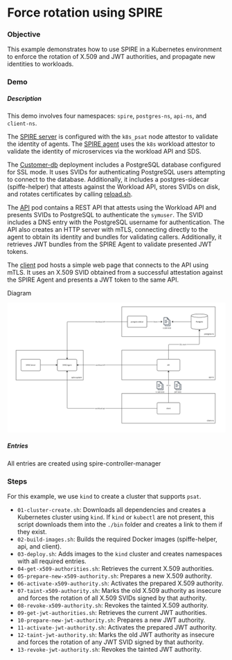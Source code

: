 # Force rotation using SPIRE

### Objective

This example demonstrates how to use SPIRE in a Kubernetes environment to enforce the rotation of X.509 and JWT authorities, and propagate new identities to workloads.

### Demo

##### Description

This demo involves four namespaces: `spire`, `postgres-ns`, `api-ns`, and `client-ns`.

The [SPIRE server](k8s/core/spire/spire-server.yaml) is configured with the `k8s_psat` node attestor to validate the identity of agents. The [SPIRE agent](k8s/core/spire/spire-agent.yaml) uses the `k8s` workload attestor to validate the identity of microservices via the workload API and SDS.

The [Customer-db](k8s/demo/postgres-db.yaml) deployment includes a PostgreSQL database configured for SSL mode. It uses SVIDs for authenticating PostgreSQL users attempting to connect to the database. Additionally, it includes a postgres-sidecar (spiffe-helper) that attests against the Workload API, stores SVIDs on disk, and rotates certificates by calling [reload.sh](k8s/demo/postgres-db.yaml#52).

The [API](k8s/demo/api.yaml) pod contains a REST API that attests using the Workload API and presents SVIDs to PostgreSQL to authenticate the `symuser`. The SVID includes a DNS entry with the PostgreSQL username for authentication. The API also creates an HTTP server with mTLS, connecting directly to the agent to obtain its identity and bundles for validating callers. Additionally, it retrieves JWT bundles from the SPIRE Agent to validate presented JWT tokens.

The [client](k8s/demo/client.yaml) pod hosts a simple web page that connects to the API using mTLS. It uses an X.509 SVID obtained from a successful attestation against the SPIRE Agent and presents a JWT token to the same API.

Diagram

![diagrama](../images/deploy-diagram.jpg)

##### Entries

All entries are created using spire-controller-manager

### Steps
For this example, we use `kind` to create a cluster that supports `psat`.

- `01-cluster-create.sh`: Downloads all dependencies and creates a Kubernetes cluster using `kind`. If `kind` or `kubectl` are not present, this script downloads them into the `./bin` folder and creates a link to them if they exist.
- `02-build-images.sh`: Builds the required Docker images (spiffe-helper, api, and client).
- `03-deploy.sh`: Adds images to the `kind` cluster and creates namespaces with all required entries.
- `04-get-x509-authorities.sh`: Retrieves the current X.509 authorities.
- `05-prepare-new-x509-authority.sh`: Prepares a new X.509 authority.
- `06-activate-x509-authority.sh`: Activates the prepared X.509 authority.
- `07-taint-x509-authority.sh`: Marks the old X.509 authority as insecure and forces the rotation of all X.509 SVIDs signed by that authority.
- `08-revoke-x509-authority.sh`: Revokes the tainted X.509 authority.
- `09-get-jwt-authorities.sh`: Retrieves the current JWT authorities.
- `10-prepare-new-jwt-authority.sh`: Prepares a new JWT authority.
- `11-activate-jwt-authority.sh`: Activates the prepared JWT authority.
- `12-taint-jwt-authority.sh`: Marks the old JWT authority as insecure and forces the rotation of any JWT SVID signed by that authority.
- `13-revoke-jwt-authority.sh`: Revokes the tainted JWT authority.
